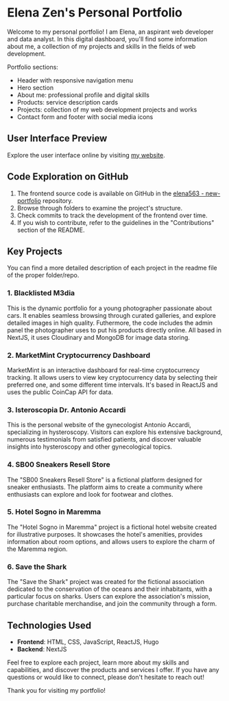 # Elena Zen's Personal Portfolio

Welcome to my personal portfolio! I am Elena, an aspirant web developer and data analyst. In this digital dashboard, you'll find some information about me, a collection of my projects and skills in the fields of web development. 

Portfolio sections:
- Header with responsive navigation menu
- Hero section
- About me: professional profile and digital skills
- Products: service description cards 
- Projects: collection of my web development projects and works
- Contact form and footer with social media icons

## User Interface Preview

Explore the user interface online by visiting [my website](https://elenazen.it/).

## Code Exploration on GitHub

1. The frontend source code is available on GitHub in the [elena563 - new-portfolio](https://github.com/elena563/new-portfolio/tree/main) repository.
2. Browse through folders to examine the project's structure.
3. Check commits to track the development of the frontend over time.
4. If you wish to contribute, refer to the guidelines in the "Contributions" section of the README.

## Key Projects
You can find a more detailed description of each project in the readme file of the proper folder/repo.

### 1. Blacklisted M3dia
This is the dynamic portfolio for a young photographer passionate about cars. It enables seamless browsing through curated galleries, and explore detailed images in high quality. Futhermore, the code includes the admin panel the photographer uses to put his products directly online. All based in NextJS, it uses Cloudinary and MongoDB for image data storing.

### 2. MarketMint Cryptocurrency Dashboard
MarketMint is an interactive dashboard for real-time cryptocurrency tracking. It allows users to view key cryptocurrency data by selecting their preferred one, and some different time intervals. It's based in ReactJS and uses the public CoinCap API for data.

### 3. Isteroscopia Dr. Antonio Accardi
This is the personal website of the gynecologist Antonio Accardi, specializing in hysteroscopy.
Visitors can explore his extensive background, numerous testimonials from satisfied patients, and discover valuable insights into hysteroscopy and other gynecological topics.

### 4. SB00 Sneakers Resell Store
The "SB00 Sneakers Resell Store" is a fictional platform designed for sneaker enthusiasts. The platform aims to create a community where enthusiasts can explore and look for footwear and clothes.

### 5. Hotel Sogno in Maremma
The "Hotel Sogno in Maremma" project is a fictional hotel website created for illustrative purposes. It showcases the hotel's amenities, provides information about room options, and allows users to explore the charm of the Maremma region.

### 6. Save the Shark
The "Save the Shark" project was created for the fictional association dedicated to the conservation of the oceans and their inhabitants, with a particular focus on sharks. Users can explore the association's mission, purchase charitable merchandise, and join the community through a form.

## Technologies Used

- **Frontend**: HTML, CSS, JavaScript, ReactJS, Hugo
- **Backend**: NextJS

Feel free to explore each project, learn more about my skills and capabilities, and discover the products and services I offer. If you have any questions or would like to connect, please don't hesitate to reach out!

Thank you for visiting my portfolio!
